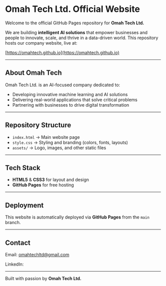 #  Omah Tech Ltd. Official Website  

Welcome to the official GitHub Pages repository for **Omah Tech Ltd.**  

We are building **intelligent AI solutions** that empower businesses and people to innovate, scale, and thrive in a data-driven world. This repository hosts our company website, live at:  

 [https://omahtech.github.io](https://omahtech.github.io)  

---

##  About Omah Tech  
Omah Tech Ltd. is an AI-focused company dedicated to:  
-  Developing innovative machine learning and AI solutions  
-  Delivering real-world applications that solve critical problems  
-  Partnering with businesses to drive digital transformation  

---

##  Repository Structure  
- `index.html` → Main website page  
- `style.css` → Styling and branding (colors, fonts, layouts)  
- `assets/` → Logo, images, and other static files  

---

##  Tech Stack  
- **HTML5** & **CSS3** for layout and design  
- **GitHub Pages** for free hosting  

---

##  Deployment  
This website is automatically deployed via **GitHub Pages** from the `main` branch.  

---

##  Contact  
 Email: omahtechltd@gmail.com 

 LinkedIn:  

---

 Built with passion by **Omah Tech Ltd.**  
